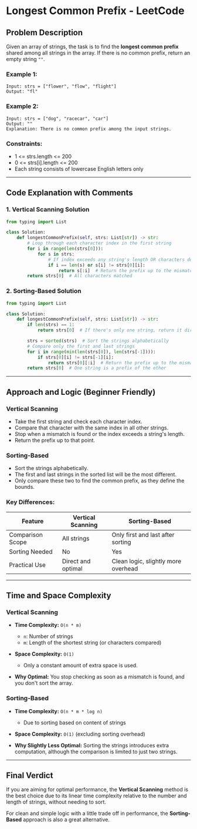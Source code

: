 # Longest Common Prefix - LeetCode

## Problem Description

Given an array of strings, the task is to find the **longest common prefix** shared among all strings in the array. If there is no common prefix, return an empty string `""`.

### Example 1:

```
Input: strs = ["flower", "flow", "flight"]
Output: "fl"
```

### Example 2:

```
Input: strs = ["dog", "racecar", "car"]
Output: ""
Explanation: There is no common prefix among the input strings.
```

### Constraints:

* 1 <= strs.length <= 200
* 0 <= strs\[i].length <= 200
* Each string consists of lowercase English letters only

---

## Code Explanation with Comments

### 1. Vertical Scanning Solution

```python
from typing import List

class Solution:
    def longestCommonPrefix(self, strs: List[str]) -> str:
        # Loop through each character index in the first string
        for i in range(len(strs[0])):
            for s in strs:
                # If index exceeds any string's length OR characters don't match
                if i == len(s) or s[i] != strs[0][i]:
                    return s[:i]  # Return the prefix up to the mismatch index
        return strs[0]  # All characters matched
```

### 2. Sorting-Based Solution

```python
from typing import List

class Solution:
    def longestCommonPrefix(self, strs: List[str]) -> str:
        if len(strs) == 1:
            return strs[0]  # If there's only one string, return it directly

        strs = sorted(strs)  # Sort the strings alphabetically
        # Compare only the first and last strings
        for i in range(min(len(strs[0]), len(strs[-1]))):
            if strs[0][i] != strs[-1][i]:
                return strs[0][:i]  # Return the prefix up to the mismatch
        return strs[0]  # One string is a prefix of the other
```

---

## Approach and Logic (Beginner Friendly)

### Vertical Scanning

* Take the first string and check each character index.
* Compare that character with the same index in all other strings.
* Stop when a mismatch is found or the index exceeds a string's length.
* Return the prefix up to that point.

### Sorting-Based

* Sort the strings alphabetically.
* The first and last strings in the sorted list will be the most different.
* Only compare these two to find the common prefix, as they define the bounds.

### Key Differences:

| Feature          | Vertical Scanning  | Sorting-Based                       |
| ---------------- | ------------------ | ----------------------------------- |
| Comparison Scope | All strings        | Only first and last after sorting   |
| Sorting Needed   | No                 | Yes                                 |
| Practical Use    | Direct and optimal | Clean logic, slightly more overhead |

---

## Time and Space Complexity

### Vertical Scanning

* **Time Complexity:** `O(n * m)`

  * `n`: Number of strings
  * `m`: Length of the shortest string (or characters compared)
* **Space Complexity:** `O(1)`

  * Only a constant amount of extra space is used.
* **Why Optimal:** You stop checking as soon as a mismatch is found, and you don't sort the array.

### Sorting-Based

* **Time Complexity:** `O(n * m * log n)`

  * Due to sorting based on content of strings
* **Space Complexity:** `O(1)` (excluding sorting overhead)
* **Why Slightly Less Optimal:** Sorting the strings introduces extra computation, although the comparison is limited to just two strings.

---

## Final Verdict

If you are aiming for optimal performance, the **Vertical Scanning** method is the best choice due to its linear time complexity relative to the number and length of strings, without needing to sort.

For clean and simple logic with a little trade off in performance, the **Sorting-Based** approach is also a great alternative.
